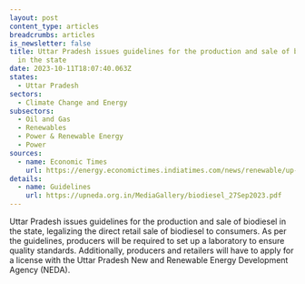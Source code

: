 ```yaml
---
layout: post
content_type: articles
breadcrumbs: articles
is_newsletter: false
title: Uttar Pradesh issues guidelines for the production and sale of biodiesel
  in the state
date: 2023-10-11T18:07:40.063Z
states:
  - Uttar Pradesh
sectors:
  - Climate Change and Energy
subsectors:
  - Oil and Gas
  - Renewables
  - Power & Renewable Energy
  - Power
sources:
  - name: Economic Times
    url: https://energy.economictimes.indiatimes.com/news/renewable/up-issues-guidelines-for-production-sale-of-biodiesel/104134154
details:
  - name: Guidelines
    url: https://upneda.org.in/MediaGallery/biodiesel_27Sep2023.pdf
---
```

Uttar Pradesh issues guidelines for the production and sale of biodiesel in the state, legalizing the direct retail sale of biodiesel to consumers. As per the guidelines, producers will be required to set up a laboratory to ensure quality standards. Additionally, producers and retailers will have to apply for a license with the Uttar Pradesh New and Renewable Energy Development Agency (NEDA).
